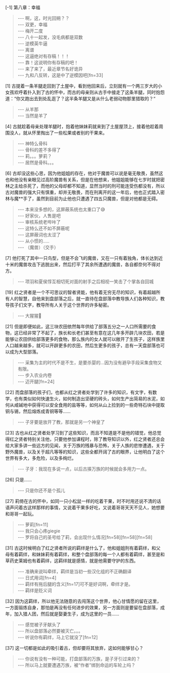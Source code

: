 
[-1] 第八章：幸福
>--- 啊，这，时光回朔？？<br>
>--- 双更，幸福<br>
>--- 梅开二度<br>
>--- 八十一起发，没毛病都是双数<br>
>--- 逆模英牛逼<br>
>--- 离谱<br>
>--- 这逼绝对有存稿！！！<br>
>--- 靠！这说明你有存稿的吧！<br>
>--- 来了来了，最近章节名好诡异<br>
>--- 九和八反转，这是中了逆模因吧[fn=33]<br>

[1] 古提着一条羊腿走回到了土屋中，看到他回来后，立刻就有一个两三岁大的小女孩欢呼着扑入到了古的怀中，而古的母亲则从古手中接走了这条羊腿，同时抱怨道：“你又跑出去到处乱逛了？这半条羊腿又是从什么老弱动物那里猎取的？“
>--- 从羊那<br>
>--- 当然是羊了<br>

[4] 古就趁着母亲处理羊腿时，抱着他妹妹莉就来到了土屋屋顶上，接着他趁着周围没人，就从怀里掏出了一些松果或者别的干果来。
>--- 神特么骨科<br>
>--- 骨科的差不多得了<br>
>--- 莉。。。萝莉？<br>
>--- 居然是骨科。。。<br>

[6] 古却没这些心思，因为他姐姐的存在，他对于魔兽可以说是毫无敬畏，虽然这也和他没有亲眼见过高阶魔兽有关系，但是在他想来，他姐姐能够在七岁时就把密林之主给杀死了，而他的父母却都不知道，显然当时的刑可能连受伤都没有，所以古对魔兽的强大只有慎重，却并无敬畏，而在刑离开的这一年后，他也正式踏入密林与魔**手了，虽然到目前为止他也只遭遇了四五只魔兽，但是对他都是无碍。
>--- 本来没多想的，这屏蔽系统也太重口了😅<br>
>--- 好家伙，人售是吧<br>
>--- 审核系统老哔咔了<br>
>--- 这特么还不如不屏蔽呢<br>
>--- 这屏蔽词也太涩了<br>
>--- 从小惯的.....<br>
>--- （魔兽）（交手）<br>

[7] 他打死了其中一只鸟型，但是不会飞的魔兽，又在一只有着独角，体长达到近十米的魔兽攻击下逃脱出来，然后打平了其余所遭遇的魔兽，各自都奈何不得对方。
>--- 项羽和夏侯惇互相切死对面的射手之后相视一笑击了个掌各自回城<br>

[19] 红之贤者是一个不可思议的智者贤能，他有着无穷无尽的知识，有着超越所有人的智慧，自他来到盘部落之后，就一直待在盘部落中教导族人们各种知识，教导孩子们文字，教导所有人关于这个世界的许多秘密。
>--- 大猩猩🦍<br>

[21] 但是即便如此，这三块农田依然每年供给了部落五分之一人口所需要的食物，这已经非常了不起了，族长和长老们甚至有意在这几年多开辟几块农田，若是能够让农田供给部落更多的食物，那么族内的女人就可以敞开了生孩子，这样族里人口越来越多，就可以开辟更多的农田，然后生更多的孩子，总有一天盘部落也可以成为大型部落。
>--- 采集为主的时代不是不生，是要杀婴的…因为没有避孕手段采集食物又有限。<br>
>--- 步入农业内卷<br>
>--- 迈开腿[fn=24]<br>

[22] 而盘部落的孩子们，也都从红之贤者处学到了许多的知识，有文字，有数学，也有类似如何快速生火，如何制造出坚硬的砖头，如何生产出简易的水泥，如何从咸碱地中获得可以安全食用的盐等等，如何从山上捡到的一些奇特石块中提取铜与锡，然后熔炼成青铜等等……
>--- 子牙要是放开了教，那就是另一个神皇了<br>

[23] 古也从红之贤者处学习到了这些知识，而且不知道是不是他的错觉，他总觉得红之贤者特别关注他，只要他参加课程时，除了教导知识以外，红之贤者还总会给大家多讲一些远方的见闻，关于万族的残暴与恐怖，关于人族的悲惨遭遇，关于野外魔兽，以及关于超凡等等的知识，这些全都开阔了古的眼界，让他明白了这个世界有多大，多危险，以及多绚烂。
>--- 子牙：我现在多说一点，以后古揍万族的时候就会多用力一点。<br>

[26] 只是……
>--- 只是你还不是个孤儿<br>

[27] 莉倚在古的怀中，如同一只小松鼠一样的吃着干果，时不时用还说不清的话语声问着古这样那样的事情，又说着干果多好吃，又说着哥哥天天不见人，她想要和哥哥一起玩。
>--- 萝莉[fn=11]<br>
>--- 我只会心疼giegie<br>
>--- 罗将自己的圣号给了莉，会出现什么情况[fn=58][fn=58][fn=58]<br>

[31] 古这时候明白了红之贤者所说的羁绊是什么了，他和姐姐刑有着羁绊，和父母有着羁绊，和妹妹莉有着羁绊，和整个盘部落的每一个人都有着羁绊，甚至是和草药史莱姆也有着羁绊，这羁绊就是感情，就是他需要守护的东西。
>--- 准确来说叫牵绊，羁绊是当初一些汉化组的不正确翻译<br>
>--- 日式用词[fn=4]<br>
>--- 羁绊有拖后腿的含义[fn=17]可不是好词啊，牵绊才是。<br>
>--- 羁绊是贬义词<br>

[32] 因为这羁绊，所以他无法随意的去闯荡这个世界，他心甘情愿的留在这里，一方面锻炼自身，那怕是再没有任何进步的效果，另一方面则是要留在盘部落，成年，加入猎人团，然后就是娶妻生子，成为这里的一员……
>--- 感觉被子牙献头了<br>
>--- 所以盘部落必然要被灭亡。。。<br>
>--- 听说你有羁绊，马上它就没了[fn=12]<br>

[37] 这一切都是如此的吸引着古，但却要将其放弃，这如何能够甘心？
>--- 你说有没有一种可能，打盘部落的万族，是子牙引过来的？<br>
>--- 所以马上就要遭遇万族，被“作者”绑到命运的车轮上吗？<br>
